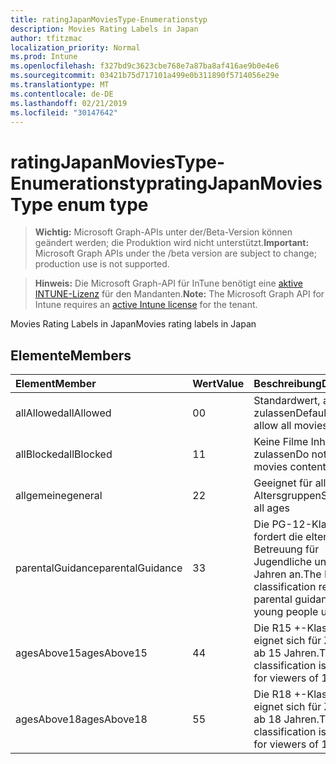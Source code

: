 ```yaml
---
title: ratingJapanMoviesType-Enumerationstyp
description: Movies Rating Labels in Japan
author: tfitzmac
localization_priority: Normal
ms.prod: Intune
ms.openlocfilehash: f327bd9c3623cbe768e7a87ba8af416ae9b0e4e6
ms.sourcegitcommit: 03421b75d717101a499e0b311890f5714056e29e
ms.translationtype: MT
ms.contentlocale: de-DE
ms.lasthandoff: 02/21/2019
ms.locfileid: "30147642"
---
```

# <a name="ratingjapanmoviestype-enum-type"></a><span data-ttu-id="49974-103">ratingJapanMoviesType-Enumerationstyp</span><span class="sxs-lookup"><span data-stu-id="49974-103">ratingJapanMoviesType enum type</span></span>

> <span data-ttu-id="49974-104">**Wichtig:** Microsoft Graph-APIs unter der/Beta-Version können geändert werden; die Produktion wird nicht unterstützt.</span><span class="sxs-lookup"><span data-stu-id="49974-104">**Important:** Microsoft Graph APIs under the /beta version are subject to change; production use is not supported.</span></span>

> <span data-ttu-id="49974-105">**Hinweis:** Die Microsoft Graph-API für InTune benötigt eine [aktive INTUNE-Lizenz](https://go.microsoft.com/fwlink/?linkid=839381) für den Mandanten.</span><span class="sxs-lookup"><span data-stu-id="49974-105">**Note:** The Microsoft Graph API for Intune requires an [active Intune license](https://go.microsoft.com/fwlink/?linkid=839381) for the tenant.</span></span>

<span data-ttu-id="49974-106">Movies Rating Labels in Japan</span><span class="sxs-lookup"><span data-stu-id="49974-106">Movies rating labels in Japan</span></span>

## <a name="members"></a><span data-ttu-id="49974-107">Elemente</span><span class="sxs-lookup"><span data-stu-id="49974-107">Members</span></span>
|<span data-ttu-id="49974-108">Element</span><span class="sxs-lookup"><span data-stu-id="49974-108">Member</span></span>|<span data-ttu-id="49974-109">Wert</span><span class="sxs-lookup"><span data-stu-id="49974-109">Value</span></span>|<span data-ttu-id="49974-110">Beschreibung</span><span class="sxs-lookup"><span data-stu-id="49974-110">Description</span></span>|
|:---|:---|:---|
|<span data-ttu-id="49974-111">allAllowed</span><span class="sxs-lookup"><span data-stu-id="49974-111">allAllowed</span></span>|<span data-ttu-id="49974-112">0</span><span class="sxs-lookup"><span data-stu-id="49974-112">0</span></span>|<span data-ttu-id="49974-113">Standardwert, alle Filme zulassen</span><span class="sxs-lookup"><span data-stu-id="49974-113">Default value, allow all movies content</span></span>|
|<span data-ttu-id="49974-114">allBlocked</span><span class="sxs-lookup"><span data-stu-id="49974-114">allBlocked</span></span>|<span data-ttu-id="49974-115">1</span><span class="sxs-lookup"><span data-stu-id="49974-115">1</span></span>|<span data-ttu-id="49974-116">Keine Filme Inhalte zulassen</span><span class="sxs-lookup"><span data-stu-id="49974-116">Do not allow any movies content</span></span>|
|<span data-ttu-id="49974-117">allgemeine</span><span class="sxs-lookup"><span data-stu-id="49974-117">general</span></span>|<span data-ttu-id="49974-118">2</span><span class="sxs-lookup"><span data-stu-id="49974-118">2</span></span>|<span data-ttu-id="49974-119">Geeignet für alle Altersgruppen</span><span class="sxs-lookup"><span data-stu-id="49974-119">Suitable for all ages</span></span>|
|<span data-ttu-id="49974-120">parentalGuidance</span><span class="sxs-lookup"><span data-stu-id="49974-120">parentalGuidance</span></span>|<span data-ttu-id="49974-121">3</span><span class="sxs-lookup"><span data-stu-id="49974-121">3</span></span>|<span data-ttu-id="49974-122">Die PG-12-Klassifikation fordert die elterliche Betreuung für Jugendliche unter 12 Jahren an.</span><span class="sxs-lookup"><span data-stu-id="49974-122">The PG-12 classification requests parental guidance for young people under 12</span></span>|
|<span data-ttu-id="49974-123">agesAbove15</span><span class="sxs-lookup"><span data-stu-id="49974-123">agesAbove15</span></span>|<span data-ttu-id="49974-124">4</span><span class="sxs-lookup"><span data-stu-id="49974-124">4</span></span>|<span data-ttu-id="49974-125">Die R15 +-Klassifikation eignet sich für Zuschauer ab 15 Jahren.</span><span class="sxs-lookup"><span data-stu-id="49974-125">The R15+ classification is suitable for viewers of 15 or older</span></span>|
|<span data-ttu-id="49974-126">agesAbove18</span><span class="sxs-lookup"><span data-stu-id="49974-126">agesAbove18</span></span>|<span data-ttu-id="49974-127">5</span><span class="sxs-lookup"><span data-stu-id="49974-127">5</span></span>|<span data-ttu-id="49974-128">Die R18 +-Klassifikation eignet sich für Zuschauer ab 18 Jahren.</span><span class="sxs-lookup"><span data-stu-id="49974-128">The R18+ classification is suitable for viewers of 18 or older</span></span>|




